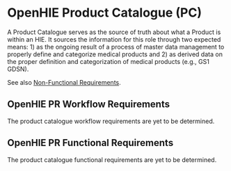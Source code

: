 # OpenHIE Product Catalogue \(PC\)

A Product Catalogue serves as the source of truth about what a Product is within an HIE. It sources the information for this role through two expected means:  1\) as the ongoing result of a process of master data management to properly define and categorize medical products and 2\) as derived data on the proper definition and categorization of medical products \(e.g., GS1 GDSN\).

See also [Non-Functional Requirements](non-functional-requirements.md). 

## **OpenHIE PR Workflow Requirements** 

The product catalogue workflow requirements are yet to be determined. 

## OpenHIE PR Functional Requirements 

The product catalogue functional requirements are yet to be determined.

